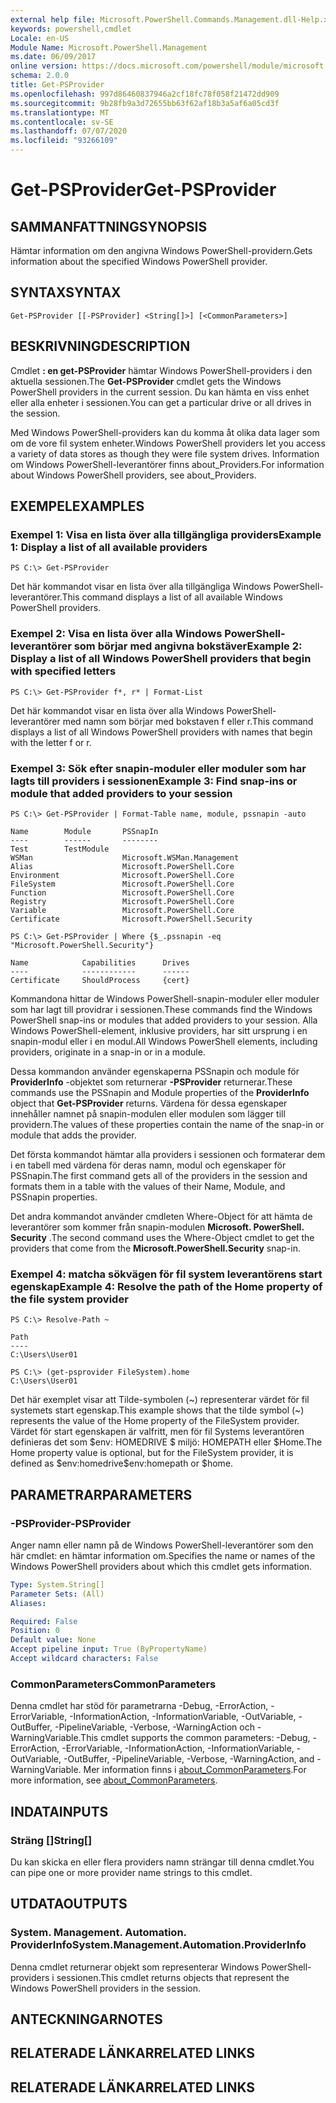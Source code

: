 ```yaml
---
external help file: Microsoft.PowerShell.Commands.Management.dll-Help.xml
keywords: powershell,cmdlet
Locale: en-US
Module Name: Microsoft.PowerShell.Management
ms.date: 06/09/2017
online version: https://docs.microsoft.com/powershell/module/microsoft.powershell.management/get-psprovider?view=powershell-5.1&WT.mc_id=ps-gethelp
schema: 2.0.0
title: Get-PSProvider
ms.openlocfilehash: 997d86460837946a2cf18fc78f058f21472dd909
ms.sourcegitcommit: 9b28fb9a3d72655bb63f62af18b3a5af6a05cd3f
ms.translationtype: MT
ms.contentlocale: sv-SE
ms.lasthandoff: 07/07/2020
ms.locfileid: "93266109"
---
```

# <span data-ttu-id="ca979-103">Get-PSProvider</span><span class="sxs-lookup"><span data-stu-id="ca979-103">Get-PSProvider</span></span>

## <span data-ttu-id="ca979-104">SAMMANFATTNING</span><span class="sxs-lookup"><span data-stu-id="ca979-104">SYNOPSIS</span></span>
<span data-ttu-id="ca979-105">Hämtar information om den angivna Windows PowerShell-providern.</span><span class="sxs-lookup"><span data-stu-id="ca979-105">Gets information about the specified Windows PowerShell provider.</span></span>

## <span data-ttu-id="ca979-106">SYNTAX</span><span class="sxs-lookup"><span data-stu-id="ca979-106">SYNTAX</span></span>

```
Get-PSProvider [[-PSProvider] <String[]>] [<CommonParameters>]
```

## <span data-ttu-id="ca979-107">BESKRIVNING</span><span class="sxs-lookup"><span data-stu-id="ca979-107">DESCRIPTION</span></span>
<span data-ttu-id="ca979-108">Cmdlet **: en get-PSProvider** hämtar Windows PowerShell-providers i den aktuella sessionen.</span><span class="sxs-lookup"><span data-stu-id="ca979-108">The **Get-PSProvider** cmdlet gets the Windows PowerShell providers in the current session.</span></span>
<span data-ttu-id="ca979-109">Du kan hämta en viss enhet eller alla enheter i sessionen.</span><span class="sxs-lookup"><span data-stu-id="ca979-109">You can get a particular drive or all drives in the session.</span></span>

<span data-ttu-id="ca979-110">Med Windows PowerShell-providers kan du komma åt olika data lager som om de vore fil system enheter.</span><span class="sxs-lookup"><span data-stu-id="ca979-110">Windows PowerShell providers let you access a variety of data stores as though they were file system drives.</span></span>
<span data-ttu-id="ca979-111">Information om Windows PowerShell-leverantörer finns about_Providers.</span><span class="sxs-lookup"><span data-stu-id="ca979-111">For information about Windows PowerShell providers, see about_Providers.</span></span>

## <span data-ttu-id="ca979-112">EXEMPEL</span><span class="sxs-lookup"><span data-stu-id="ca979-112">EXAMPLES</span></span>

### <span data-ttu-id="ca979-113">Exempel 1: Visa en lista över alla tillgängliga providers</span><span class="sxs-lookup"><span data-stu-id="ca979-113">Example 1: Display a list of all available providers</span></span>

```
PS C:\> Get-PSProvider
```

<span data-ttu-id="ca979-114">Det här kommandot visar en lista över alla tillgängliga Windows PowerShell-leverantörer.</span><span class="sxs-lookup"><span data-stu-id="ca979-114">This command displays a list of all available Windows PowerShell providers.</span></span>

### <span data-ttu-id="ca979-115">Exempel 2: Visa en lista över alla Windows PowerShell-leverantörer som börjar med angivna bokstäver</span><span class="sxs-lookup"><span data-stu-id="ca979-115">Example 2: Display a list of all Windows PowerShell providers that begin with specified letters</span></span>

```
PS C:\> Get-PSProvider f*, r* | Format-List
```

<span data-ttu-id="ca979-116">Det här kommandot visar en lista över alla Windows PowerShell-leverantörer med namn som börjar med bokstaven f eller r.</span><span class="sxs-lookup"><span data-stu-id="ca979-116">This command displays a list of all Windows PowerShell providers with names that begin with the letter f or r.</span></span>

### <span data-ttu-id="ca979-117">Exempel 3: Sök efter snapin-moduler eller moduler som har lagts till providers i sessionen</span><span class="sxs-lookup"><span data-stu-id="ca979-117">Example 3: Find snap-ins or module that added providers to your session</span></span>

```
PS C:\> Get-PSProvider | Format-Table name, module, pssnapin -auto

Name        Module       PSSnapIn
----        ------       --------
Test        TestModule
WSMan                    Microsoft.WSMan.Management
Alias                    Microsoft.PowerShell.Core
Environment              Microsoft.PowerShell.Core
FileSystem               Microsoft.PowerShell.Core
Function                 Microsoft.PowerShell.Core
Registry                 Microsoft.PowerShell.Core
Variable                 Microsoft.PowerShell.Core
Certificate              Microsoft.PowerShell.Security

PS C:\> Get-PSProvider | Where {$_.pssnapin -eq "Microsoft.PowerShell.Security"}

Name            Capabilities      Drives
----            ------------      ------
Certificate     ShouldProcess     {cert}
```

<span data-ttu-id="ca979-118">Kommandona hittar de Windows PowerShell-snapin-moduler eller moduler som har lagt till providrar i sessionen.</span><span class="sxs-lookup"><span data-stu-id="ca979-118">These commands find the Windows PowerShell snap-ins or modules that added providers to your session.</span></span>
<span data-ttu-id="ca979-119">Alla Windows PowerShell-element, inklusive providers, har sitt ursprung i en snapin-modul eller i en modul.</span><span class="sxs-lookup"><span data-stu-id="ca979-119">All Windows PowerShell elements, including providers, originate in a snap-in or in a module.</span></span>

<span data-ttu-id="ca979-120">Dessa kommandon använder egenskaperna PSSnapin och module för **ProviderInfo** -objektet som returnerar **-PSProvider** returnerar.</span><span class="sxs-lookup"><span data-stu-id="ca979-120">These commands use the PSSnapin and Module properties of the **ProviderInfo** object that **Get-PSProvider** returns.</span></span>
<span data-ttu-id="ca979-121">Värdena för dessa egenskaper innehåller namnet på snapin-modulen eller modulen som lägger till providern.</span><span class="sxs-lookup"><span data-stu-id="ca979-121">The values of these properties contain the name of the snap-in or module that adds the provider.</span></span>

<span data-ttu-id="ca979-122">Det första kommandot hämtar alla providers i sessionen och formaterar dem i en tabell med värdena för deras namn, modul och egenskaper för PSSnapin.</span><span class="sxs-lookup"><span data-stu-id="ca979-122">The first command gets all of the providers in the session and formats them in a table with the values of their Name, Module, and PSSnapin properties.</span></span>

<span data-ttu-id="ca979-123">Det andra kommandot använder cmdleten Where-Object för att hämta de leverantörer som kommer från snapin-modulen **Microsoft. PowerShell. Security** .</span><span class="sxs-lookup"><span data-stu-id="ca979-123">The second command uses the Where-Object cmdlet to get the providers that come from the **Microsoft.PowerShell.Security** snap-in.</span></span>

### <span data-ttu-id="ca979-124">Exempel 4: matcha sökvägen för fil system leverantörens start egenskap</span><span class="sxs-lookup"><span data-stu-id="ca979-124">Example 4: Resolve the path of the Home property of the file system provider</span></span>

```
PS C:\> Resolve-Path ~

Path
----
C:\Users\User01

PS C:\> (get-psprovider FileSystem).home
C:\Users\User01
```

<span data-ttu-id="ca979-125">Det här exemplet visar att Tilde-symbolen (~) representerar värdet för fil systemets start egenskap.</span><span class="sxs-lookup"><span data-stu-id="ca979-125">This example shows that the tilde symbol (~) represents the value of the Home property of the FileSystem provider.</span></span>
<span data-ttu-id="ca979-126">Värdet för start egenskapen är valfritt, men för fil Systems leverantören definieras det som $env: HOMEDRIVE \$ miljö: HOMEPATH eller $Home.</span><span class="sxs-lookup"><span data-stu-id="ca979-126">The Home property value is optional, but for the FileSystem provider, it is defined as $env:homedrive\$env:homepath or $home.</span></span>

## <span data-ttu-id="ca979-127">PARAMETRAR</span><span class="sxs-lookup"><span data-stu-id="ca979-127">PARAMETERS</span></span>

### <span data-ttu-id="ca979-128">-PSProvider</span><span class="sxs-lookup"><span data-stu-id="ca979-128">-PSProvider</span></span>
<span data-ttu-id="ca979-129">Anger namn eller namn på de Windows PowerShell-leverantörer som den här cmdlet: en hämtar information om.</span><span class="sxs-lookup"><span data-stu-id="ca979-129">Specifies the name or names of the Windows PowerShell providers about which this cmdlet gets information.</span></span>

```yaml
Type: System.String[]
Parameter Sets: (All)
Aliases:

Required: False
Position: 0
Default value: None
Accept pipeline input: True (ByPropertyName)
Accept wildcard characters: False
```

### <span data-ttu-id="ca979-130">CommonParameters</span><span class="sxs-lookup"><span data-stu-id="ca979-130">CommonParameters</span></span>
<span data-ttu-id="ca979-131">Denna cmdlet har stöd för parametrarna -Debug, -ErrorAction, -ErrorVariable, -InformationAction, -InformationVariable, -OutVariable, -OutBuffer, -PipelineVariable, -Verbose, -WarningAction och -WarningVariable.</span><span class="sxs-lookup"><span data-stu-id="ca979-131">This cmdlet supports the common parameters: -Debug, -ErrorAction, -ErrorVariable, -InformationAction, -InformationVariable, -OutVariable, -OutBuffer, -PipelineVariable, -Verbose, -WarningAction, and -WarningVariable.</span></span> <span data-ttu-id="ca979-132">Mer information finns i [about_CommonParameters](https://go.microsoft.com/fwlink/?LinkID=113216).</span><span class="sxs-lookup"><span data-stu-id="ca979-132">For more information, see [about_CommonParameters](https://go.microsoft.com/fwlink/?LinkID=113216).</span></span>

## <span data-ttu-id="ca979-133">INDATA</span><span class="sxs-lookup"><span data-stu-id="ca979-133">INPUTS</span></span>

### <span data-ttu-id="ca979-134">Sträng []</span><span class="sxs-lookup"><span data-stu-id="ca979-134">String[]</span></span>

<span data-ttu-id="ca979-135">Du kan skicka en eller flera providers namn strängar till denna cmdlet.</span><span class="sxs-lookup"><span data-stu-id="ca979-135">You can pipe one or more provider name strings to this cmdlet.</span></span>

## <span data-ttu-id="ca979-136">UTDATA</span><span class="sxs-lookup"><span data-stu-id="ca979-136">OUTPUTS</span></span>

### <span data-ttu-id="ca979-137">System. Management. Automation. ProviderInfo</span><span class="sxs-lookup"><span data-stu-id="ca979-137">System.Management.Automation.ProviderInfo</span></span>
<span data-ttu-id="ca979-138">Denna cmdlet returnerar objekt som representerar Windows PowerShell-providers i sessionen.</span><span class="sxs-lookup"><span data-stu-id="ca979-138">This cmdlet returns objects that represent the Windows PowerShell providers in the session.</span></span>

## <span data-ttu-id="ca979-139">ANTECKNINGAR</span><span class="sxs-lookup"><span data-stu-id="ca979-139">NOTES</span></span>

## <span data-ttu-id="ca979-140">RELATERADE LÄNKAR</span><span class="sxs-lookup"><span data-stu-id="ca979-140">RELATED LINKS</span></span>

## <span data-ttu-id="ca979-141">RELATERADE LÄNKAR</span><span class="sxs-lookup"><span data-stu-id="ca979-141">RELATED LINKS</span></span>
